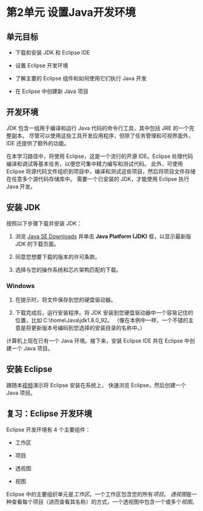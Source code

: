 # 第2单元 设置Java开发环境

## 单元目标

* 下载和安装 JDK 和 Eclipse IDE

* 设置 Eclipse 开发环境

* 了解主要的 Eclipse 组件和如何使用它们执行 Java 开发

* 在 Eclipse 中创建新 Java 项目

## 开发环境

JDK 包含一组用于编译和运行 Java 代码的命令行工具，其中包括 JRE 的一个完整副本。
尽管可以使用这些工具开发应用程序，但除了任务管理和可视界面外，IDE 还提供了额外的功能。

在本学习路径中，将使用 Eclipse，这是一个流行的开源 IDE。Eclipse 处理代码编译和调试等基本任务，以便您可集中精力编写和测试代码。
此外，可使用 Eclipse 将源代码文件组织到项目中，编译和测试这些项目，然后将项目文件存储在任意多个源代码存储库中。
需要一个已安装的 JDK，才能使用 Eclipse 执行 Java 开发。

## 安装 JDK

按照以下步骤下载并安装 JDK：

1. 浏览 [Java SE Downloads](https://www.oracle.com/technetwork/java/javase/downloads/index.html) 
并单击 **Java Platform (JDK)** 框，以显示最新版 JDK 的下载页面。

2. 同意您想要下载的版本的许可条款。

3. 选择与您的操作系统和芯片架构匹配的下载。

### Windows

1. 在提示时，将文件保存到您的硬盘驱动器。

2. 下载完成后，运行安装程序。将 JDK 安装到您硬盘驱动器中一个容易记住的位置，比如 C:\home\Java\jdk1.8.0_92。
（像在本例中一样，一个不错的主意是将更新版本号编码到您选择的安装目录的名称中。）

计算机上现在已有一个 Java 环境。接下来，安装 Eclipse IDE 并在 Eclipse 中创建一个 Java 项目。

## 安装 Eclipse

跟随本[视频](https://v.youku.com/v_show/id_XMTc0MzExODkwMA)演示将 Eclipse 安装在系统上，
快速浏览 Eclipse，然后创建一个 Java 项目。

## 复习：Eclipse 开发环境

Eclipse 开发环境有 4 个主要组件：

* 工作区

* 项目

* 透视图

* 视图

Eclipse 中的主要组织单元是*工作区*。一个工作区包含您的所有*项目*。
*透视图*是一种查看每个项目（进而查看其名称）的方式，一个透视图中包含一个或多个*视图*。



























